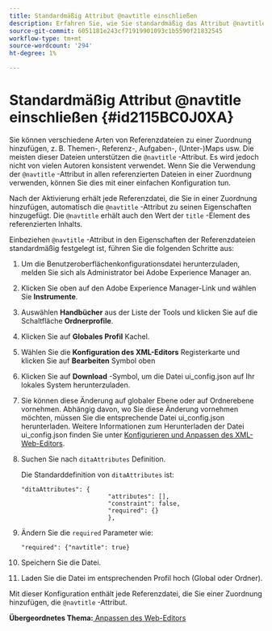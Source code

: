 ```yaml
---
title: Standardmäßig Attribut @navtitle einschließen
description: Erfahren Sie, wie Sie standardmäßig das Attribut @navtitle einschließen.
source-git-commit: 6051181e243cf71919901093c1b5590f21832545
workflow-type: tm+mt
source-wordcount: '294'
ht-degree: 1%

---
```



# Standardmäßig Attribut @navtitle einschließen {#id2115BC0J0XA}

Sie können verschiedene Arten von Referenzdateien zu einer Zuordnung hinzufügen, z. B. Themen-, Referenz-, Aufgaben-, \(Unter-)Maps usw. Die meisten dieser Dateien unterstützen die `@navtitle` -Attribut. Es wird jedoch nicht von vielen Autoren konsistent verwendet. Wenn Sie die Verwendung der `@navtitle` -Attribut in allen referenzierten Dateien in einer Zuordnung verwenden, können Sie dies mit einer einfachen Konfiguration tun.

Nach der Aktivierung erhält jede Referenzdatei, die Sie in einer Zuordnung hinzufügen, automatisch die `@navtitle` -Attribut zu seinen Eigenschaften hinzugefügt. Die `@navtitle` erhält auch den Wert der `title` -Element des referenzierten Inhalts.

Einbeziehen `@navtitle` -Attribut in den Eigenschaften der Referenzdateien standardmäßig festgelegt ist, führen Sie die folgenden Schritte aus:

1. Um die Benutzeroberflächenkonfigurationsdatei herunterzuladen, melden Sie sich als Administrator bei Adobe Experience Manager an.

1. Klicken Sie oben auf den Adobe Experience Manager-Link und wählen Sie **Instrumente**.
1. Auswählen **Handbücher** aus der Liste der Tools und klicken Sie auf die Schaltfläche **Ordnerprofile**.
1. Klicken Sie auf **Globales Profil** Kachel.
1. Wählen Sie die **Konfiguration des XML-Editors** Registerkarte und klicken Sie auf **Bearbeiten** Symbol oben
1. Klicken Sie auf **Download** -Symbol, um die Datei ui\_config.json auf Ihr lokales System herunterzuladen.
1. Sie können diese Änderung auf globaler Ebene oder auf Ordnerebene vornehmen. Abhängig davon, wo Sie diese Änderung vornehmen möchten, müssen Sie die entsprechende Datei ui\_config.json herunterladen. Weitere Informationen zum Herunterladen der Datei ui\_config.json finden Sie unter [Konfigurieren und Anpassen des XML-Web-Editors](conf-folder-level.md#id2065G300O5Z).

1. Suchen Sie nach `ditaAttributes` Definition.

   Die Standarddefinition von `ditaAttributes` ist:

   ```
   "ditaAttributes": {
                           "attributes": [],
                           "constraint": false,
                           "required": {}
                           },
   ```

1. Ändern Sie die `required` Parameter wie:

   ```
   "required": {"navtitle": true}
   ```

1. Speichern Sie die Datei.

1. Laden Sie die Datei im entsprechenden Profil hoch \(Global oder Ordner\).


Mit dieser Konfiguration enthält jede Referenzdatei, die Sie einer Zuordnung hinzufügen, die `@navtitle` -Attribut.

**Übergeordnetes Thema:**[ Anpassen des Web-Editors](conf-web-editor.md)

